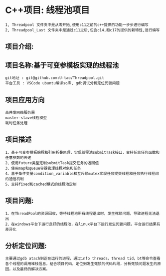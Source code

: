 # C++项目: 线程池项目
    1, Threadpool 文件夹中是从零开始,使用c11之前的c++提供的功能一步步进行编写
    2, Threadpool_Last 文件夹中是通过c11之后,包含c14,和c17的提供的新特性,进行编写


## 项目介绍:

## 项目名称:基于可变参模板实现的线程池
    git地址 : git@github.com:U-tao/Threadpool.git
    平台工具 : VSCode ubuntu编译so库, gdb调试分析定位死锁问题
## 项目应用方向
    高并发网络服务器
    master-slave线程模型
    耗时任务处理
## 项目描述
    1、基于可变参模板编程和引用折叠原理，实现线程池submitTask接口，支持任意任务函数和任意参数的传递
    2、使用future类型定制submitTask提交任务的返回值
    3、使用map和queue容器管理线程对象和任务
    4、基于条件变量condition_variable和互斥锁mutex实现任务提交线程和任务执行线程间的通信机制
    5、支持fixed和cached模式的线程池定制
## 项目问题:
    1、在ThreadPool的资源回收，等待线程池所有线程退出时，发生死锁问题，导致进程无法退出
    2、在windows平台下运行良好的线程池，在linux平台下运行发生死锁问题，平台运行结果有差异化

## 分析定位问题:
    主要通过gdb atach到正在运行的进程，通过info threads，thread tid，bt等命令查看各个线程的调用堆栈信息，结合项目代码，定位到发生死锁的代码片段，分析死锁问题发生的原因，以及最终的解决方案。
